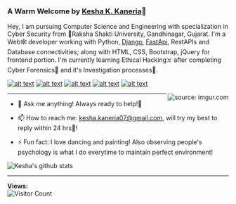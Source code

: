 ### A Warm Welcome by [Kesha K. Kaneria](http://keshakaneria.me/)👋

Hey, I am pursuing Computer Science and Engineering with specialization in Cyber Security from 🚀Raksha Shakti University, Gandhinagar, Gujarat. I'm a Web🕸 developer working with Python, [Django](https://www.djangoproject.com/), [FastApi](https://fastapi.tiangolo.com/), RestAPIs and Database connectivities; along with HTML, CSS, Bootstrap, jQuery for frontend portion. I'm currently learning Ethical Hacking☠ after completing Cyber Forensics👣 and it's Investigation processes🧐.

<!-- Please don't remove this: Grab your social icons from https://github.com/carlsednaoui/gitsocial -->

<!-- display the social media buttons in your README -->

[![alt text][1.1]][1]
[![alt text][2.1]][2]
[![alt text][3.1]][3]
[![alt text][4.1]][4]
[![alt text][5.1]][5]

<!-- icons with padding -->

[1.1]: https://i.imgur.com/W5AgT5S.png?1 (mail icon with padding)
[2.1]: https://i.imgur.com/ooBsFft.png?1 (telegram icon with padding)
[3.1]: https://i.imgur.com/ir61YD3.png?1 (Linkedin icon with padding)
[4.1]: https://i.imgur.com/UUdA2GF.png?1 (Leetcode icon with padding)
[5.1]: http://i.imgur.com/tXSoThF.png (twitter icon with padding)
[6.1]: http://i.imgur.com/0o48UoR.png (github icon with padding)

<!-- links to your social media accounts -->
<!-- update these accordingly -->

[1]: kesha.kaneria07@gmail.com
[2]: https://t.me/kash_07
[3]: https://www.linkedin.com/in/kesha-k-kaneria/
[4]: https://leetcode.com/kkk07/
[5]: http://www.twitter.com/KaneriaKesha
[6]: http://www.github.com/keshakaneria

<!-- Please don't remove this: Grab your social icons from https://github.com/carlsednaoui/gitsocial -->

<!--
**keshakaneria/keshakaneria** is a ✨ _special_ ✨ repository because its `README.md` (this file) appears on your GitHub profile.
-->
<a href="https://imgur.com/agWIDaP"><img align="right" src="https://i.imgur.com/agWIDaP.gif" title="source: imgur.com" /></a>
*******
- 💬 Ask me anything!
     Always ready to help!🤩

- 📫 How to reach me: 
kesha.kaneria07@gmail.com, will try my best to reply within 24 hrs🏁!


- ⚡ Fun fact: I love dancing and painting! Also observing people's psychology is what I do everytime to maintain perfect environment!


![Kesha's github stats](https://github-readme-stats.vercel.app/api?username=keshakaneria&show_icons=true&hide_border=true&icon_color=5CFF33)
******
**Views:**<br>
![Visitor Count](https://profile-counter.glitch.me/keshakaneria/count.svg)
